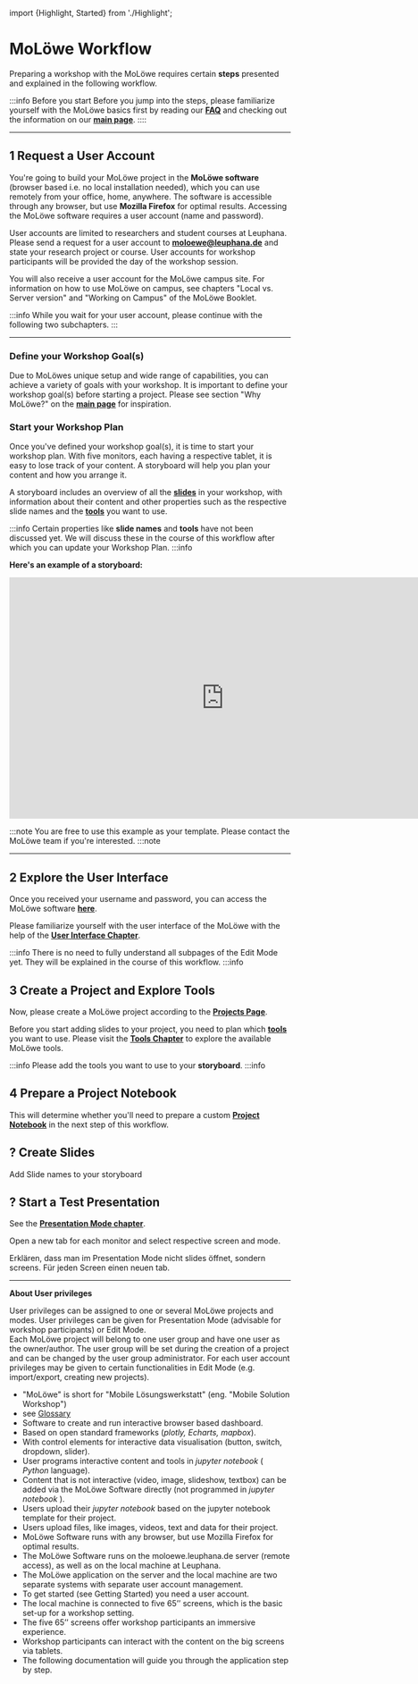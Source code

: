 import {Highlight, Started} from './Highlight';

# MoLöwe Workflow

Preparing a workshop with the MoLöwe requires certain **steps** presented and explained in the following workflow.

:::info Before you start
Before you jump into the steps, please familiarize yourself with the MoLöwe basics first by reading our <a href="https://moloewe-leuphana.github.io/faq">**FAQ**</a> 
and checking out the information on our <a href="https://moloewe-leuphana.github.io/">**main page**</a>.
::::

---

## <Highlight> 1 Request a User Account </Highlight>

You're going to build your MoLöwe project in the **MoLöwe software** (browser based i.e. no local installation needed),
which you can use remotely from your office, home, anywhere.
The software is accessible through any browser, but use **Mozilla Firefox** for optimal results.
Accessing the MoLöwe software requires a user account (name and password).

User accounts are limited to researchers and student courses at Leuphana.
Please send a request for a user account to **moloewe@leuphana.de** and state your research project or course.
User accounts for workshop participants will be provided the day of the workshop session.

You will also receive a user account for the MoLöwe campus site.
For information on how to use MoLöwe on campus, see chapters "Local vs. Server version" and "Working on Campus" of the MoLöwe Booklet.

:::info While you wait for your user account, please continue with the following two subchapters.
:::

---

### Define your Workshop Goal(s)

Due to MoLöwes unique setup and wide range of capabilities, you can achieve a variety of goals with your workshop.
It is important to define your workshop goal(s) before starting a project.
Please see section "Why MoLöwe?" on the <a href="https://moloewe-leuphana.github.io/">**main page**</a> for
inspiration.
 
### Start your Workshop Plan

Once you've defined your workshop goal(s), it is time to start your workshop plan.
With five monitors, each having a respective tablet, it is easy to lose track of your content.
A storyboard will help you plan your content and how you arrange it.

A storyboard includes an overview of all the [**slides**](06_glossary.md#slide) in your workshop,
with information about their content and other properties such as the respective slide names and the [**tools**](06_glossary.md#tools) you want to use.

:::info
Certain properties like **slide names** and **tools** have not been discussed yet.
We will discuss these in the course of this workflow after which you can update your Workshop Plan.
:::info

**Here's an example of a storyboard:**

<iframe width="768" height="432" src="https://miro.com/app/board/uXjVP1njcGM=/?share_link_id=59867996560" frameborder="0" scrolling="no" allowfullscreen></iframe>

:::note
You are free to use this example as your template. Please contact the MoLöwe team if you're interested.
:::note

---

## <Highlight> 2 Explore the User Interface </Highlight>

Once you received your username and password, you can access the MoLöwe software [**here**](https://moloewe.leuphana.de/login).

Please familiarize yourself with the user interface of the MoLöwe with the help of the [**User Interface Chapter**](02-user-interface.md).

:::info
There is no need to fully understand all subpages of the Edit Mode yet. They will be explained in the course of this workflow.
:::info

## <Highlight> 3 Create a Project and Explore Tools</Highlight>

Now, please create a MoLöwe project according to the [**Projects Page**](docs/03-edit-mode/01_projects.md).

Before you start adding slides to your project, you need to plan which [**tools**](06_glossary.md#tools) you want to use.
Please visit the [**Tools Chapter**](docs/04-moloewe-tools/00_overview.md) to explore the available MoLöwe tools.

:::info
Please add the tools you want to use to your **storyboard**.
:::info

## <Highlight> 4 Prepare a Project Notebook </Highlight>

This will determine whether you'll need to prepare a custom [**Project Notebook**](06_glossary.md#notebook) in the next step of this workflow.

## <Highlight> ? Create Slides </Highlight>

Add Slide names to your storyboard

## <Highlight> ? Start a Test Presentation </Highlight>

See the [**Presentation Mode chapter**](02-user-interface.md#4-presentation-mode).

Open a new tab for each monitor and select respective screen and mode.

Erklären, dass man im Presentation Mode nicht slides öffnet, sondern screens.
Für jeden Screen einen neuen tab.

---

**About User privileges**

User privileges can be assigned to one or several MoLöwe projects and modes. User privileges can be given for Presentation Mode 
(advisable for workshop participants) or Edit Mode.<br />
Each MoLöwe project will belong to one user group and have one user as the owner/author.
The user group will be set during the creation of a project and can be changed by the user group administrator.
For each user account privileges may be given to certain functionalities in Edit Mode (e.g. import/export, creating new projects).
- "MoLöwe" is short for "Mobile Lösungswerkstatt" (eng. "Mobile Solution Workshop")
- see [Glossary](06_glossary.md)
- Software to create and run interactive browser based dashboard.
- Based on open standard frameworks (_plotly, Echarts, mapbox_).
- With control elements for interactive data visualisation (button, switch, dropdown, slider).
- User programs interactive content and tools in _jupyter notebook_ ( _Python_ language).
- Content that is not interactive (video, image, slideshow, textbox) can be added via the MoLöwe Software directly (not programmed in  _jupyter notebook_ ).
- Users upload their _jupyter notebook_ based on the jupyter notebook template for their project.
- Users upload files, like images, videos, text and data for their project.
- MoLöwe Software runs with any browser, but use Mozilla Firefox for optimal results.
- The MoLöwe Software runs on the moloewe.leuphana.de server (remote access), as well as on the local machine at Leuphana.
- The MoLöwe application on the server and the local machine are two separate systems with separate user account management.
- To get started (see Getting Started) you need a user account. 
- The local machine is connected to five 65’’ screens, which is the basic set-up for a workshop setting.
- The five 65’’ screens offer workshop participants an immersive experience.
- Workshop participants can interact with the content on the big screens via tablets.
- The following documentation will guide you through the application step by step.